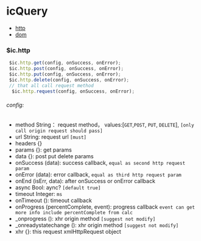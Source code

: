 # icQuery

- [http](https://github.com/wuyuedefeng/icQuery/blob/develop/readmes/http.md)
- [dom](https://github.com/wuyuedefeng/icQuery/blob/develop/readmes/dom.md)


### $ic.http
```javascript
 $ic.http.get(config, onSuccess, onError);
 $ic.http.post(config, onSuccess, onError);
 $ic.http.put(config, onSuccess, onError);
 $ic.http.delete(config, onSuccess, onError);
 // that all call request method
  $ic.http.request(config, onSuccess, onError); 
```


###### config:
- method String： request method， values:[`GET`,`POST`, `PUT`, `DELETE`], `[only call origin request should pass]`
- url String: request url  `[must]`
- headers {}
- params {}: get params 
- data {}: post put delete params
- onSuccess (data): success callback, `equal as second http request param`
- onError (data):  error callback, `equal as third http request param`
- onEnd (isErr, data): after onSuccess or onError callback
- async Bool:  aync?  `[default true]`
- timeout Integer: `ms`
- onTimeout (): timeout callback
- onProgress (percentComplete, event): progress callback `event can get more info include percentComplete from calc`
- _onprogress (): xhr origin method `[suggest not modify]`
- _onreadystatechange (): xhr origin method `[suggest not modify]`
- xhr {}: this request xmlHttpRequest object

 

